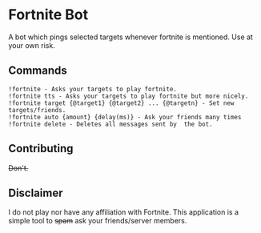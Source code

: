 # Fortnite Bot
A bot which pings selected targets whenever fortnite is mentioned. Use at your own risk.

## Commands
```
!fortnite - Asks your targets to play fortnite.
!fortnite tts - Asks your targets to play fortnite but more nicely.
!fortnite target {@target1} {@target2} ... {@targetn} - Set new targets/friends.
!fortnite auto {amount} {delay(ms)} - Ask your friends many times
!fortnite delete - Deletes all messages sent by  the bot.
```
## Contributing
~~Don't.~~

## Disclaimer
I do not play nor have any affiliation with Fortnite. This application is a simple tool to ~~spam~~ ask your friends/server members.
